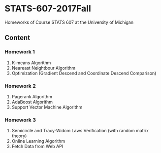 # STATS-607-2017Fall
Homeworks of Course STATS 607 at the University of Michigan

## Content
### Homework 1
1. K-means Algorithm
2. Neareast Neightbour Algorithm
3. Optimization (Gradient Descend and Coordinate Descend Comparison)

### Homework 2
1. Pagerank Algorithm
2. AdaBoost Algorithm
3. Support Vector Machine Algorithm

### Homework 3
1. Semicircle and Tracy-Widom Laws Verification (with random matrix theory)
2. Online Learning Algorithm
3. Fetch Data from Web API
